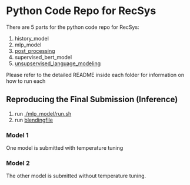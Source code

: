# Python Code Repo for RecSys 

There are 5 parts for the python code repo for RecSys:

1. history_model
2. mlp_model
3. [post_processing](https://github.com/layer6ai-labs/RecSys2020/blob/master/python/post_processing/README.md)
4. supervised_bert_model
5. [unsupservised_language_modeling](https://github.com/layer6ai-labs/RecSys2020/blob/master/python/unsupervised_language_modeling/xlm-r/README.md)

Please refer to the detailed README inside each folder for information on how to run each


## Reproducing the Final Submission (Inference)

1. run [./mlp_model/run.sh](https://github.com/layer6ai-labs/RecSys2020/blob/master/python/mlp_model/run.sh)
2. run [blendingfile](blah)


### Model 1

One model is submitted with temperature tuning




### Model 2

The other model is submitted without temperature tuning.
